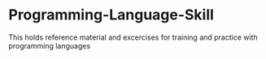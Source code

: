 # Programming-Language-Skill
This holds reference material and excercises for training and practice with programming languages
